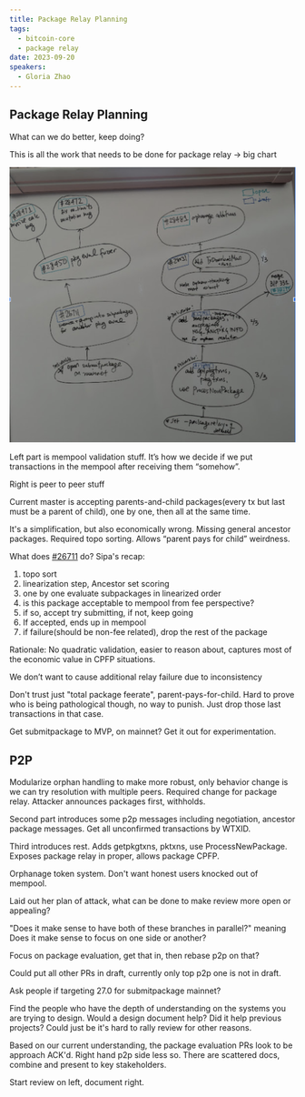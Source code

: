 ```yaml
---
title: Package Relay Planning
tags:
  - bitcoin-core
  - package relay
date: 2023-09-20
speakers:
  - Gloria Zhao
---
```

## Package Relay Planning

What can we do better, keep doing?

This is all the work that needs to be done for package relay -> big chart

![package relay PRs](/bitcoin-core-dev-tech/2023-09/package-relay-todos.png)

Left part is mempool validation stuff. It’s how we decide if we put transactions in the mempool after receiving them “somehow”.

Right is peer to peer stuff

Current master is accepting parents-and-child packages(every tx but last must be a parent of child), one by one, then all at the same time.

It's a simplification, but also economically wrong. Missing general ancestor packages. Required topo sorting. Allows “parent pays for child” weirdness.

What does [#26711](https://github.com/bitcoin/bitcoin/pull/26711) do? Sipa's recap:

1) topo sort
2) linearization step, Ancestor set scoring
3) one by one evaluate subpackages in linearized order
4) is this package acceptable to mempool from fee perspective?
5) if so, accept try submitting, if not, keep going
6) If accepted, ends up in mempool
7) if failure(should be non-fee related), drop the rest of the package

Rationale: No quadratic validation, easier to reason about, captures most of the economic value in CPFP situations.

We don’t want to cause additional relay failure due to inconsistency

Don't trust just "total package feerate", parent-pays-for-child. Hard to prove who is being pathological though, no way to punish. Just drop those last transactions in that case.

Get submitpackage to MVP, on mainnet? Get it out for experimentation.

## P2P

Modularize orphan handling to make more robust,
only behavior change is we can try resolution
with multiple peers. Required change for package relay.
Attacker announces packages first, withholds.

Second part introduces some p2p messages
including negotiation, ancestor package messages.
Get all unconfirmed transactions by WTXID.

Third introduces rest. Adds getpkgtxns,  pktxns, use
ProcessNewPackage. Exposes package relay in proper,
allows package CPFP.

Orphanage token system. Don't want honest users knocked
out of mempool.

Laid out her plan of attack, what can be done to make
review more open or appealing?

"Does it make sense to have both of these branches in parallel?" meaning
Does it make sense to focus on one side or another?

Focus on package evaluation, get that in, then rebase p2p on that?

Could put all other PRs in draft, currently only top
p2p one is not in draft.

Ask people if targeting 27.0 for submitpackage mainnet?

Find the people who have the depth of understanding on the systems
you are trying to design. Would a design document help? Did it help
previous projects? Could just be it's hard to rally review for other
reasons.

Based on our current understanding, the package evaluation
PRs look to be approach ACK'd. Right hand p2p side less so. There
are scattered docs, combine and present to key stakeholders.

Start review on left, document right.
